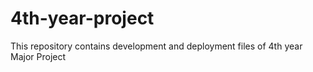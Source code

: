 # 4th-year-project
This repository contains development and deployment files of 4th year Major Project
